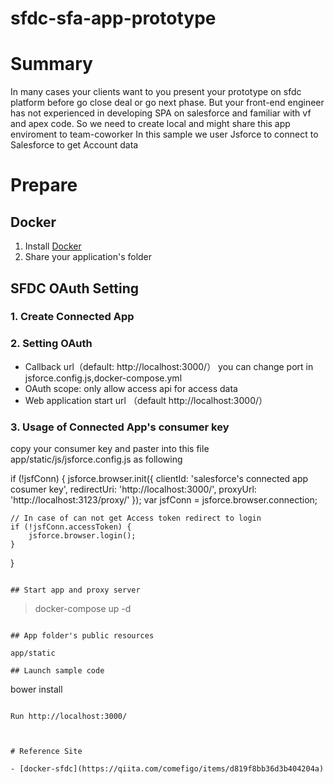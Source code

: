 # sfdc-sfa-app-prototype

# Summary

In many cases your clients want to you present your prototype on sfdc platform 
before go close deal or go next phase. But your front-end engineer has not experienced in
developing SPA on salesforce and familiar with vf and apex code. 
So we need to create local and might share this app enviroment to team-coworker
In this sample we user Jsforce to connect to Salesforce to get Account data


# Prepare

## Docker

1. Install [Docker](https://www.docker.com/products/docker)
2. Share your application's folder 

## SFDC OAuth Setting

### 1. Create Connected App

### 2. Setting OAuth

- Callback url（default: http://localhost:3000/）
you can change port in jsforce.config.js,docker-compose.yml
- OAuth scope:  only allow access api for access data
- Web application start url （default http://localhost:3000/）

### 3. Usage of Connected App's consumer key

copy your consumer key and paster into this file app/static/js/jsforce.config.js
 as following 

if (!jsfConn) {
    jsforce.browser.init({
        clientId: 'salesforce's connected app cosumer key',
        redirectUri: 'http://localhost:3000/',
        proxyUrl: 'http://localhost:3123/proxy/'
    });
    var jsfConn = jsforce.browser.connection;

    // In case of can not get Access token redirect to login  
    if (!jsfConn.accessToken) {
        jsforce.browser.login();
    }
}
```

## Start app and proxy server

```
> docker-compose up -d
```

## App folder's public resources

app/static

## Launch sample code

```
bower install
```

Run http://localhost:3000/



# Reference Site

- [docker-sfdc](https://qiita.com/comefigo/items/d819f8bb36d3b404204a)
